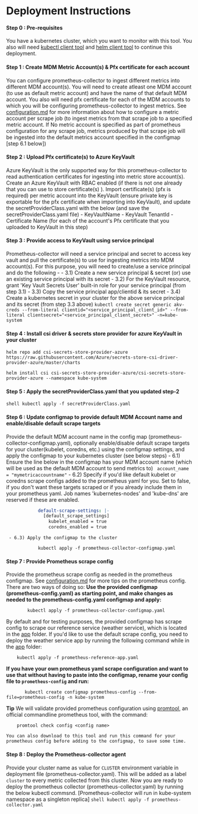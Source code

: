 # Deployment Instructions

#### Step 0 : Pre-requisites
  You have a kubernetes cluster, which you want to monitor with this tool. You also will need [kubectl client tool](https://kubernetes.io/docs/tasks/tools/install-kubectl-windows/) and [helm client tool](https://helm.sh/docs/intro/install/) to continue this deployment.

#### Step 1 : Create MDM Metric Account(s) & Pfx certificate for each account
  You can configure prometheus-collector to ingest different metrics into different MDM account(s). You will need to create atleast one MDM account (to use as default metric account) and have the name of that default MDM account. You also will need pfx certificate for each of the MDM accounts to which you will be configuring prometheus-collector to ingest metrics. See [configuration.md](../configuration.md) for more information about how to configure a metric account per scrape job (to ingest metrics from that scrape job to a specified metric account. If No metric account is specified as part of prometheus configuration for any scrape job, metrics produced by that scrape job will be ingested into the default metrics account specified in the configmap [step 6.1 below])

#### Step 2 : Upload Pfx certificate(s) to Azure KeyVault
  Azure KeyVault is the only supported way for this prometheus-collector to read authentication certificates for ingesting into metric store account(s). Create an Azure KeyVault with RBAC enabled (if there is not one already that you can use to store certificate(s) ). Import certificate(s) (pfx is required) per metric account into the KeyVault (ensure private key is exportable for the pfx certificate when importing into KeyVault), and update the secretProviderClass.yaml with the below (and save the secretProviderClass.yaml file)
     - KeyVaultName
     - KeyVault TenantId
     - Certificate Name (for each of the account's Pfx certificate that you uploaded to KeyVault in this step)

#### Step 3 : Provide access to KeyVault using service principal
  Prometheus-collector will need a service principal and secret to access key vault and pull the certificate(s) to use for ingesting metrics into MDM account(s). For this purpose, you will need to create/use a service principal and do the following -
     - 3.1) Create a new service principal & secret (or) use an existing service principal with its secret
     - 3.2) For the KeyVault resource, grant 'Key Vault Secrets User' built-in role for your service principal (from step 3.1)
     - 3.3) Copy the service principal app/clientid & its secret
     - 3.4) Create a kubernetes secret in your cluster for the above service principal and its secret (from step 3.3 above)
        ```
        kubectl create secret generic akv-creds --from-literal clientid="<service_principal_client_id>" --from-literal clientsecret="<service_principal_client_secret>" -n=kube-system 
        ```

#### Step 4 : Install csi driver & secrets store provider for azure KeyVault in your cluster
```shell 
helm repo add csi-secrets-store-provider-azure https://raw.githubusercontent.com/Azure/secrets-store-csi-driver-provider-azure/master/charts 
```
```shell 
helm install csi csi-secrets-store-provider-azure/csi-secrets-store-provider-azure --namespace kube-system 
```

#### Step 5 : Apply the secretProviderClass.yaml that you updated step-2
```shell kubectl apply -f secretProviderClass.yaml ```

#### Step 6 : Update configmap to provide default MDM Account name and enable/disable default scrape targets
  Provide the default MDM account name in the config map (prometheus-collector-configmap.yaml), optionally enable/disable default scrape targets for your cluster(kubelet, coredns, etc.) using the configmap settings, and apply the configmap to your kubernetes cluster (see below steps)
     - 6.1) Ensure the line below in the configmap has your MDM account name (which will be used as the default MDM account to send metrics to)
          ``` 
            account_name = "mymetricaccountname"
          ```
     - 6.2) Specify if you'd like default kubelet or coredns scrape configs added to the prometheus yaml for you. Set to false, if you don't want these targets scraped or if you already include them in your prometheus yaml. Job names 'kubernetes-nodes' and 'kube-dns' are reserved if these are enabled.
```yaml
            default-scrape-settings: |-
              [default_scrape_settings]
                kubelet_enabled = true
                coredns_enabled = true
```
     - 6.3) Apply the configmap to the cluster
```shell
            kubectl apply -f prometheus-collector-configmap.yaml
```

#### Step 7 : Provide Prometheus scrape config
Provide the prometheus scrape config as needed in the prometheus configmap. See [configuration.md](../configuration.md) for more tips on the prometheus config. There are two ways of doing so:
**Use the provided configmap (prometheus-config.yaml) as starting point, and make changes as needed to the prometheus-config.yaml configmap and apply:**
```shell
        kubectl apply -f prometheus-collector-configmap.yaml
```

By default and for testing purposes, the provided configmap has scrape config to scrape our reference service (weather service), which is located in the [app](../app/prometheus-reference-app.yaml) folder. If you'd like to use the default scrape config, you need to deploy the weather service app by running the following command while in the [app](../app/prometheus-reference-app.yaml) folder:
```shell
    kubectl apply -f prometheus-reference-app.yaml
```
    
**If you have your own prometheus yaml scrape configuration and want to use that without having to paste into the configmap, rename your config file   to ```prometheus-config``` and run:**
```shell
       kubectl create configmap prometheus-config --from-file=prometheus-config -n kube-system
```

**Tip** We will validate provided prometheus configuration using [promtool](https://github.com/prometheus/prometheus/tree/main/cmd/promtool), an official commandline prometheus tool, with the command:
```shell
    promtool check config <config name>
```
    You can also download to this tool and run this command for your prometheus config before adding to the configmap, to save some time.

#### Step 8 :  Deploy the Prometheus-collector agent
Provide your cluster name as value for ```CLUSTER``` environment variable in deployment file (prometheus-collector.yaml). This will be added as a label ```cluster``` to every metric collected from this cluster. Now you are ready to deploy the prometheus collector (prometheus-collector.yaml) by running the below kubectl commsnd. [Prometheus-collector will run in kube-system namespace as a singleton replica]
```shell kubectl apply -f prometheus-collector.yaml ```

